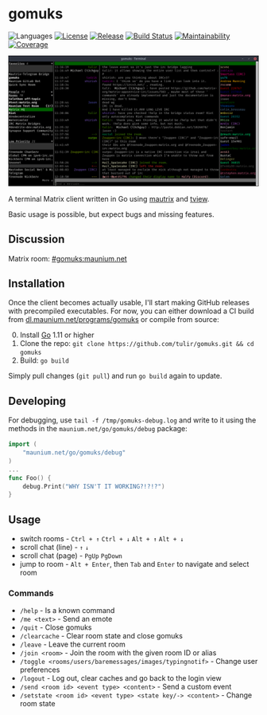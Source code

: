 # gomuks
![Languages](https://img.shields.io/github/languages/top/tulir/gomuks.svg)
[![License](https://img.shields.io/github/license/tulir/gomuks.svg)](LICENSE)
[![Release](https://img.shields.io/github/release/tulir/gomuks/all.svg)](https://github.com/tulir/gomuks/releases)
[![Build Status](https://travis-ci.org/tulir/gomuks.svg?branch=master)](https://travis-ci.org/tulir/gomuks)
[![Maintainability](https://img.shields.io/codeclimate/maintainability/tulir/gomuks.svg)](https://codeclimate.com/github/tulir/gomuks)
[![Coverage](https://img.shields.io/codeclimate/coverage/tulir/gomuks.svg)](https://codeclimate.com/github/tulir/gomuks)

![Chat Preview](chat-preview.png)

A terminal Matrix client written in Go using [mautrix](https://github.com/matrix-org/mautrix) and [tview](https://github.com/rivo/tview).

Basic usage is possible, but expect bugs and missing features.

## Discussion
Matrix room: [#gomuks:maunium.net](https://matrix.to/#/#gomuks:maunium.net)

## Installation
Once the client becomes actually usable, I'll start making GitHub releases with
precompiled executables. For now, you can either download
a CI build from [dl.maunium.net/programs/gomuks](https://dl.maunium.net/programs/gomuks)
or compile from source:

0. Install [Go](https://golang.org/) 1.11 or higher
1. Clone the repo: `git clone https://github.com/tulir/gomuks.git && cd gomuks`
2. Build: `go build`

Simply pull changes (`git pull`) and run `go build` again to update.

## Developing
For debugging, use `tail -f /tmp/gomuks-debug.log` and write to it using the methods in the `maunium.net/go/gomuks/debug` package:
```go
import (
	"maunium.net/go/gomuks/debug"
)
...
func Foo() {
	debug.Print("WHY ISN'T IT WORKING?!?!?")
}
```

## Usage
- switch rooms - `Ctrl + ↑` `Ctrl + ↓` `Alt + ↑` `Alt + ↓`
- scroll chat (line) - `↑` `↓`
- scroll chat (page) - `PgUp` `PgDown`
- jump to room - `Alt + Enter`, then `Tab` and `Enter` to navigate and select room

### Commands
* `/help` - Is a known command
* `/me <text>` - Send an emote
* `/quit` - Close gomuks
* `/clearcache` - Clear room state and close gomuks
* `/leave` - Leave the current room
* `/join <room>` - Join the room with the given room ID or alias
* `/toggle <rooms/users/baremessages/images/typingnotif>` - Change user preferences
* `/logout` - Log out, clear caches and go back to the login view
* `/send <room id> <event type> <content>` - Send a custom event
* `/setstate <room id> <event type> <state key/-> <content>` - Change room state
